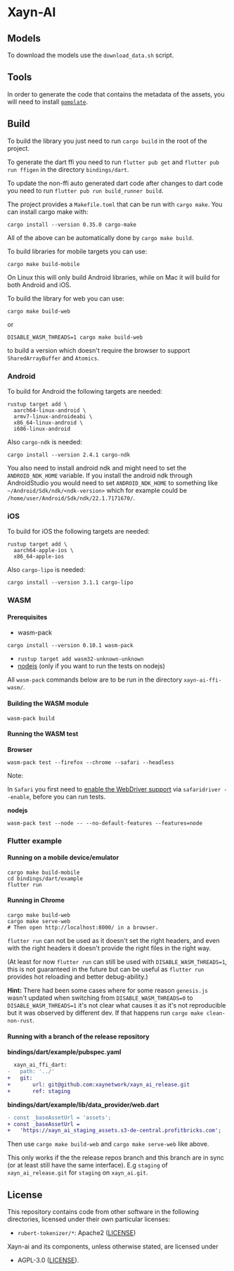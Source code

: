 # Xayn-AI

## Models

To download the models use the `download_data.sh` script.

## Tools

In order to generate the code that contains the metadata of the assets,
you will need to install [`gomplate`](https://github.com/hairyhenderson/gomplate).

## Build

To build the library you just need to run `cargo build` in the root of the project.

To generate the dart ffi you need to run `flutter pub get` and `flutter pub run ffigen` in
the directory `bindings/dart`.

To update the non-ffi auto generated dart code after changes to dart code you need
to run `flutter pub run build_runner build`.

The project provides a `Makefile.toml` that can be run with `cargo make`.
You can install cargo make with:

```
cargo install --version 0.35.0 cargo-make
```

All of the above can be automatically done by `cargo make build`.

To build libraries for mobile targets you can use:

```
cargo make build-mobile
```

On Linux this will only build Android libraries, while on Mac it will build
for both Android and iOS.

To build the library for web you can use:

```
cargo make build-web
```

or

```
DISABLE_WASM_THREADS=1 cargo make build-web
```

to build a version which doesn't require the browser to
support `SharedArrayBuffer` and `Atomics`.

### Android

To build for Android the following targets are needed:

```
rustup target add \
  aarch64-linux-android \
  armv7-linux-androideabi \
  x86_64-linux-android \
  i686-linux-android
```

Also `cargo-ndk` is needed:

```
cargo install --version 2.4.1 cargo-ndk
```

You also need to install android ndk and might need to set the `ANDROID_NDK_HOME` variable.
If you install the android ndk through AndroidStudio you would need to set `ANDROID_NDK_HOME`
to something like `~/Android/Sdk/ndk/<ndk-version>` which for example could be
`/home/user/Android/Sdk/ndk/22.1.7171670/`.

### iOS

To build for iOS the following targets are needed:

```
rustup target add \
  aarch64-apple-ios \
  x86_64-apple-ios
```

Also `cargo-lipo` is needed:

```
cargo install --version 3.1.1 cargo-lipo
```

### WASM

#### Prerequisites

- wasm-pack

```
cargo install --version 0.10.1 wasm-pack
```

- `rustup target add wasm32-unknown-unknown`
- [nodejs](https://nodejs.org/en/) (only if you want to run the tests on nodejs)

All `wasm-pack` commands below are to be run in the directory `xayn-ai-ffi-wasm/`.

#### Building the WASM module

```
wasm-pack build
```

#### Running the WASM test

**Browser**

```
wasm-pack test --firefox --chrome --safari --headless
```

Note:

In `Safari` you first need to [enable the WebDriver support](https://developer.apple.com/documentation/webkit/testing_with_webdriver_in_safari)
via `safaridriver --enable`, before you can run tests.

**nodejs**

```
wasm-pack test --node -- --no-default-features --features=node
```

### Flutter example

#### Running on a mobile device/emulator

```shell
cargo make build-mobile
cd bindings/dart/example
flutter run
```

#### Running in Chrome

```shell
cargo make build-web
cargo make serve-web
# Then open http://localhost:8000/ in a browser.
```

`flutter run` can not be used as it doesn't set the
right headers, and even with the right headers it
doesn't provide the right files in the right way.

(At least for now `flutter run` can still be used
with `DISABLE_WASM_THREADS=1`, this is not guaranteed
in the future but can be useful as `flutter run` provides
hot reloading and better debug-ability.)

**Hint:** There had been some cases where for some reason
`genesis.js` wasn't updated when switching from `DISABLE_WASM_THREADS=0`
to `DISABLE_WASM_THREADS=1` it's not clear what causes it as
it's not reproducible but it was observed by different dev.
If that happens run `cargo make clean-non-rust`.

#### Running with a branch of the release repository

**bindings/dart/example/pubspec.yaml**

```diff
  xayn_ai_ffi_dart:
-   path: '../'
+   git:
+       url: git@github.com:xaynetwork/xayn_ai_release.git
+       ref: staging
```

**bindings/dart/example/lib/data_provider/web.dart**

```diff
- const _baseAssetUrl = 'assets';
+ const _baseAssetUrl =
+   'https://xayn_ai_staging_assets.s3-de-central.profitbricks.com';
```

Then use `cargo make build-web` and `cargo make serve-web` like above.

This only works if the the release repos branch and this branch are in sync
(or at least still have the same interface).
E.g `staging` of `xayn_ai_release.git` for `staging` on `xayn_ai.git`.

## License

This repository contains code from other software in the following
directories, licensed under their own particular licenses:

 * `rubert-tokenizer/*`: Apache2 ([LICENSE](rubert-tokenizer/LICENSE))

Xayn-ai and its components, unless otherwise stated, are licensed under
 * AGPL-3.0 ([LICENSE](LICENSE)).
